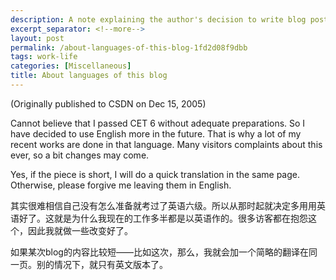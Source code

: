 ```yaml
---
description: A note explaining the author's decision to write blog posts primarily in English after passing CET 6, with a commitment to provide quick Chinese translations for shorter posts to accommodate readers who prefer Chinese content.
excerpt_separator: <!--more-->
layout: post
permalink: /about-languages-of-this-blog-1fd2d08f9dbb
tags: work-life
categories: [Miscellaneous]
title: About languages of this blog
---
```


(Originally published to CSDN on Dec 15, 2005)

Cannot believe that I passed CET 6 without adequate preparations. So I have decided to use English more in the future. That is why a lot of my recent works are done in that language. Many visitors complaints about this ever, so a bit changes may come.

Yes, if the piece is short, I will do a quick translation in the same page. Otherwise, please forgive me leaving them in English.
<!--more-->

其实很难相信自己没有怎么准备就考过了英语六级。所以从那时起就决定多用用英语好了。这就是为什么我现在的工作多半都是以英语作的。很多访客都在抱怨这个，因此我就做一些改变好了。

如果某次blog的内容比较短――比如这次，那么，我就会加一个简略的翻译在同一页。别的情况下，就只有英文版本了。
